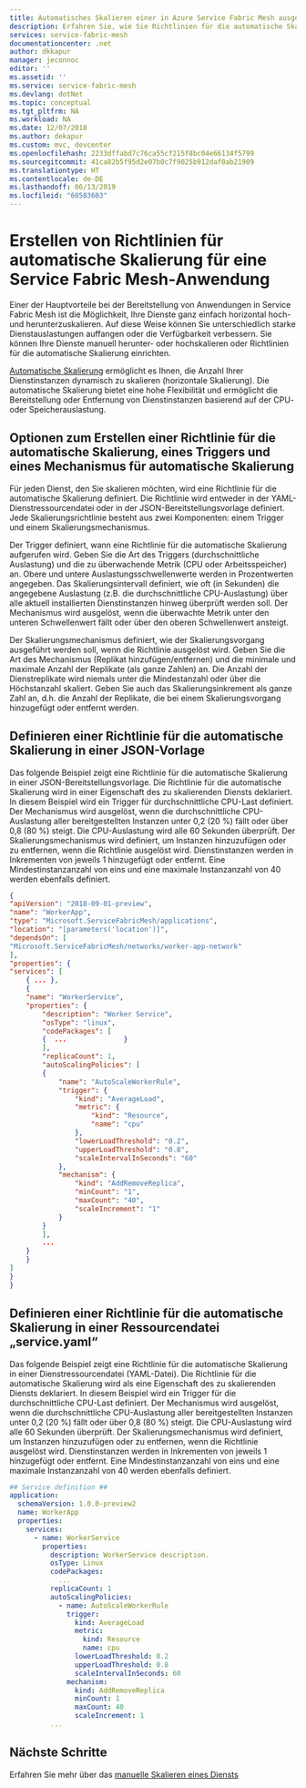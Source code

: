 ```yaml
---
title: Automatisches Skalieren einer in Azure Service Fabric Mesh ausgeführten App | Microsoft-Dokumentation
description: Erfahren Sie, wie Sie Richtlinien für die automatische Skalierung für die Dienste einer Service Fabric Mesh-Anwendung konfigurieren.
services: service-fabric-mesh
documentationcenter: .net
author: dkkapur
manager: jeconnoc
editor: ''
ms.assetid: ''
ms.service: service-fabric-mesh
ms.devlang: dotNet
ms.topic: conceptual
ms.tgt_pltfrm: NA
ms.workload: NA
ms.date: 12/07/2018
ms.author: dekapur
ms.custom: mvc, devcenter
ms.openlocfilehash: 2233dffabd7c76ca55cf215f8bc04e66134f5799
ms.sourcegitcommit: 41ca82b5f95d2e07b0c7f9025b912daf0ab21909
ms.translationtype: HT
ms.contentlocale: de-DE
ms.lasthandoff: 06/13/2019
ms.locfileid: "60583603"
---
```

# <a name="create-autoscale-policies-for-a-service-fabric-mesh-application"></a>Erstellen von Richtlinien für automatische Skalierung für eine Service Fabric Mesh-Anwendung
Einer der Hauptvorteile bei der Bereitstellung von Anwendungen in Service Fabric Mesh ist die Möglichkeit, Ihre Dienste ganz einfach horizontal hoch- und herunterzuskalieren. Auf diese Weise können Sie unterschiedlich starke Dienstauslastungen auffangen oder die Verfügbarkeit verbessern. Sie können Ihre Dienste manuell herunter- oder hochskalieren oder Richtlinien für die automatische Skalierung einrichten.

[Automatische Skalierung](service-fabric-mesh-scalability.md#autoscaling-service-instances) ermöglicht es Ihnen, die Anzahl Ihrer Dienstinstanzen dynamisch zu skalieren (horizontale Skalierung). Die automatische Skalierung bietet eine hohe Flexibilität und ermöglicht die Bereitstellung oder Entfernung von Dienstinstanzen basierend auf der CPU- oder Speicherauslastung.

## <a name="options-for-creating-an-auto-scaling-policy-trigger-and-mechanism"></a>Optionen zum Erstellen einer Richtlinie für die automatische Skalierung, eines Triggers und eines Mechanismus für automatische Skalierung
Für jeden Dienst, den Sie skalieren möchten, wird eine Richtlinie für die automatische Skalierung definiert. Die Richtlinie wird entweder in der YAML-Dienstressourcendatei oder in der JSON-Bereitstellungsvorlage definiert. Jede Skalierungsrichtlinie besteht aus zwei Komponenten: einem Trigger und einem Skalierungsmechanismus.

Der Trigger definiert, wann eine Richtlinie für die automatische Skalierung aufgerufen wird.  Geben Sie die Art des Triggers (durchschnittliche Auslastung) und die zu überwachende Metrik (CPU oder Arbeitsspeicher) an.  Obere und untere Auslastungsschwellenwerte werden in Prozentwerten angegeben. Das Skalierungsintervall definiert, wie oft (in Sekunden) die angegebene Auslastung (z.B. die durchschnittliche CPU-Auslastung) über alle aktuell installierten Dienstinstanzen hinweg überprüft werden soll.  Der Mechanismus wird ausgelöst, wenn die überwachte Metrik unter den unteren Schwellenwert fällt oder über den oberen Schwellenwert ansteigt.  

Der Skalierungsmechanismus definiert, wie der Skalierungsvorgang ausgeführt werden soll, wenn die Richtlinie ausgelöst wird.  Geben Sie die Art des Mechanismus (Replikat hinzufügen/entfernen) und die minimale und maximale Anzahl der Replikate (als ganze Zahlen) an.  Die Anzahl der Dienstreplikate wird niemals unter die Mindestanzahl oder über die Höchstanzahl skaliert.  Geben Sie auch das Skalierungsinkrement als ganze Zahl an, d.h. die Anzahl der Replikate, die bei einem Skalierungsvorgang hinzugefügt oder entfernt werden.  

## <a name="define-an-auto-scaling-policy-in-a-json-template"></a>Definieren einer Richtlinie für die automatische Skalierung in einer JSON-Vorlage

Das folgende Beispiel zeigt eine Richtlinie für die automatische Skalierung in einer JSON-Bereitstellungsvorlage.  Die Richtlinie für die automatische Skalierung wird in einer Eigenschaft des zu skalierenden Diensts deklariert.  In diesem Beispiel wird ein Trigger für durchschnittliche CPU-Last definiert.  Der Mechanismus wird ausgelöst, wenn die durchschnittliche CPU-Auslastung aller bereitgestellten Instanzen unter 0,2 (20 %) fällt oder über 0,8 (80 %) steigt.  Die CPU-Auslastung wird alle 60 Sekunden überprüft.  Der Skalierungsmechanismus wird definiert, um Instanzen hinzuzufügen oder zu entfernen, wenn die Richtlinie ausgelöst wird.  Dienstinstanzen werden in Inkrementen von jeweils 1 hinzugefügt oder entfernt.  Eine Mindestinstanzanzahl von eins und eine maximale Instanzanzahl von 40 werden ebenfalls definiert.

```json
{
"apiVersion": "2018-09-01-preview",
"name": "WorkerApp",
"type": "Microsoft.ServiceFabricMesh/applications",
"location": "[parameters('location')]",
"dependsOn": [
"Microsoft.ServiceFabricMesh/networks/worker-app-network"
],
"properties": {
"services": [   
    { ... },       
    {
    "name": "WorkerService",
    "properties": {
        "description": "Worker Service",
        "osType": "linux",
        "codePackages": [
        {  ...              }
        ],
        "replicaCount": 1,
        "autoScalingPolicies": [
        {
            "name": "AutoScaleWorkerRule",
            "trigger": {
                "kind": "AverageLoad",
                "metric": {
                    "kind": "Resource",
                    "name": "cpu"
                },
                "lowerLoadThreshold": "0.2",
                "upperLoadThreshold": "0.8",
                "scaleIntervalInSeconds": "60"
            },
            "mechanism": {
                "kind": "AddRemoveReplica",
                "minCount": "1",
                "maxCount": "40",
                "scaleIncrement": "1"
            }
        }
        ],        
        ...
    }
    }
]
}
}
```

## <a name="define-an-autoscale-policy-in-a-serviceyaml-resource-file"></a>Definieren einer Richtlinie für die automatische Skalierung in einer Ressourcendatei „service.yaml“
Das folgende Beispiel zeigt eine Richtlinie für die automatische Skalierung in einer Dienstressourcendatei (YAML-Datei).  Die Richtlinie für die automatische Skalierung wird als eine Eigenschaft des zu skalierenden Diensts deklariert.  In diesem Beispiel wird ein Trigger für die durchschnittliche CPU-Last definiert.  Der Mechanismus wird ausgelöst, wenn die durchschnittliche CPU-Auslastung aller bereitgestellten Instanzen unter 0,2 (20 %) fällt oder über 0,8 (80 %) steigt.  Die CPU-Auslastung wird alle 60 Sekunden überprüft.  Der Skalierungsmechanismus wird definiert, um Instanzen hinzuzufügen oder zu entfernen, wenn die Richtlinie ausgelöst wird.  Dienstinstanzen werden in Inkrementen von jeweils 1 hinzugefügt oder entfernt.  Eine Mindestinstanzanzahl von eins und eine maximale Instanzanzahl von 40 werden ebenfalls definiert.

```yaml
## Service definition ##
application:
  schemaVersion: 1.0.0-preview2
  name: WorkerApp
  properties:
    services:
      - name: WorkerService
        properties:
          description: WorkerService description.
          osType: Linux
          codePackages:
            ...
          replicaCount: 1
          autoScalingPolicies:
            - name: AutoScaleWorkerRule
              trigger:
                kind: AverageLoad
                metric:
                  kind: Resource
                  name: cpu
                lowerLoadThreshold: 0.2
                upperLoadThreshold: 0.8
                scaleIntervalInSeconds: 60
              mechanism:
                kind: AddRemoveReplica
                minCount: 1
                maxCount: 40
                scaleIncrement: 1
          ...
```

## <a name="next-steps"></a>Nächste Schritte
Erfahren Sie mehr über das [manuelle Skalieren eines Diensts](service-fabric-mesh-tutorial-template-scale-services.md)
